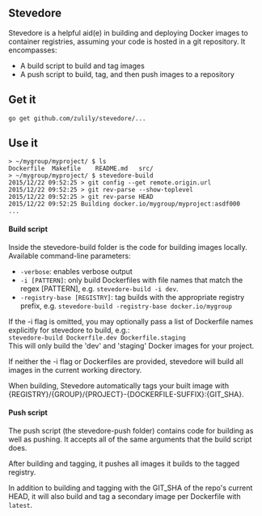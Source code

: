 ## Stevedore

Stevedore is a helpful aid(e) in building and deploying Docker images to container registries, assuming your code is hosted in a git repository.
It encompasses:
 - A build script to build and tag images
 - A push script to build, tag, and then push images to a repository

## Get it

`go get github.com/zulily/stevedore/...`

## Use it

```
> ~/mygroup/myproject/ $ ls
Dockerfile	Makefile	README.md	src/
> ~/mygroup/myproject/ $ stevedore-build
2015/12/22 09:52:25 > git config --get remote.origin.url
2015/12/22 09:52:25 > git rev-parse --show-toplevel
2015/12/22 09:52:25 > git rev-parse HEAD
2015/12/22 09:52:25 Building docker.io/mygroup/myproject:asdf000
...
```

#### Build script

Inside the stevedore-build folder is the code for building images locally.
Available command-line parameters:
 - `-verbose`: enables verbose output
 - `-i [PATTERN]`: only build Dockerfiles with file names that match the regex [PATTERN], e.g. `stevedore-build -i dev`.
 - `-registry-base [REGISTRY]`: tag builds with the appropriate registry prefix, e.g. `stevedore-build -registry-base docker.io/mygroup`

If the -i flag is omitted, you may optionally pass a list of Dockerfile names explicitly for stevedore to build, e.g.:  
`stevedore-build Dockerfile.dev Dockerfile.staging`  
This will only build the 'dev' and 'staging' Docker images for your project.

If neither the -i flag or Dockerfiles are provided, stevedore will build all images in the current working directory.

When building, Stevedore automatically tags your built image with {REGISTRY}/{GROUP}/{PROJECT}-{DOCKERFILE-SUFFIX}:{GIT_SHA}.

#### Push script

The push script (the stevedore-push folder) contains code for building as well as pushing.
It accepts all of the same arguments that the build script does.

After building and tagging, it pushes all images it builds to the tagged registry.

In addition to building and tagging with the GIT_SHA of the repo's current HEAD, it will also build and tag a secondary image per Dockerfile with `latest`.

